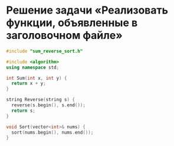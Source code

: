 # Решение задачи «Реализовать функции, объявленные в заголовочном файле»

```c++
#include "sum_reverse_sort.h"

#include <algorithm>
using namespace std;

int Sum(int x, int y) {
  return x + y;
}

string Reverse(string s) {
  reverse(s.begin(), s.end());
  return s;
}

void Sort(vector<int>& nums) {
  sort(nums.begin(), nums.end());
}

```
